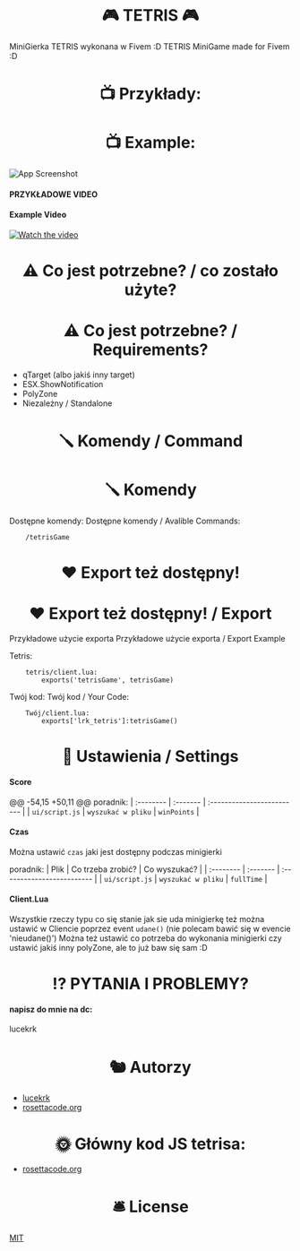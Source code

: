 <h1 align="center"></h1>
<h1 align="center">🎮 TETRIS 🎮</h1>

MiniGierka TETRIS wykonana w Fivem :D
TETRIS MiniGame made for Fivem :D

## <h1 align="center">📺 Przykłady:</h1> 
## <h1 align="center">📺 Example:</h1> 

![App Screenshot](https://cdn.discordapp.com/attachments/817356849187651624/1131254713006960760/image.png)

#### PRZYKŁADOWE VIDEO 
#### Example Video 
[![Watch the video](https://images.drivereasy.com/wp-content/uploads/2017/07/img_596dda8d77553.png)](https://www.youtube.com/watch?v=ip06DJZldYs)

##  <h1 align="center">⚠️ Co jest potrzebne? / co zostało użyte?</h1>
##  <h1 align="center">⚠️ Co jest potrzebne? / Requirements?</h1>

- qTarget (albo jakiś inny target)
- ESX.ShowNotification
- PolyZone
- Niezależny / Standalone

## <h1 align="center">🪛 Komendy / Command</h1>


## <h1 align="center">🪛 Komendy</h1>

Dostępne komendy:
Dostępne komendy / Avalible Commands:

```
    /tetrisGame
```

## <h1 align="center">❤️ Export też dostępny!</h1>
## <h1 align="center">❤️ Export też dostępny! / Export</h1>

Przykładowe użycie exporta
Przykładowe użycie exporta / Export Example

Tetris:
```
    tetris/client.lua: 
        exports('tetrisGame', tetrisGame)
```
Twój kod:
Twój kod / Your Code:
```
    Twój/client.lua:
        exports['lrk_tetris']:tetrisGame()
```


## <h1 align="center">🔧 Ustawienia / Settings</h1>

#### Score

@@ -54,15 +50,11 @@ poradnik:
| :-------- | :------- | :------------------------- |
| `ui/script.js` | `wyszukać w pliku` | `winPoints` |


#### Czas

Można ustawić `czas` jaki jest dostępny podczas minigierki

poradnik:
| Plik |  Co trzeba zrobić?    | Co wyszukać?               |
| :-------- | :------- | :------------------------- |
| `ui/script.js` | `wyszukać w pliku` | `fullTime` |

#### Client.Lua

Wszystkie rzeczy typu co się stanie jak sie uda minigierkę też można ustawić w Cliencie poprzez event `udane()` (nie polecam bawić się w evencie 'nieudane()')
Można też ustawić co potrzeba do wykonania minigierki czy ustawić jakiś inny polyZone, ale to już baw się sam :D 
## <h1 align="center">⁉️ PYTANIA I PROBLEMY?</h1>
#### napisz do mnie na dc:
lucekrk
## <h1 align="center">🐿 Autorzy</h1>
- [lucekrk](https://github.com/lucekrk)
- [rosettacode.org](https://rosettacode.org)
## <h1 align="center">🌞 Główny kod JS tetrisa:</h1>
- [rosettacode.org](https://rosettacode.org/wiki/Tetris/JavaScript)
## <h1 align="center">🛎 License</h1>
[MIT](https://choosealicense.com/licenses/mit/)
